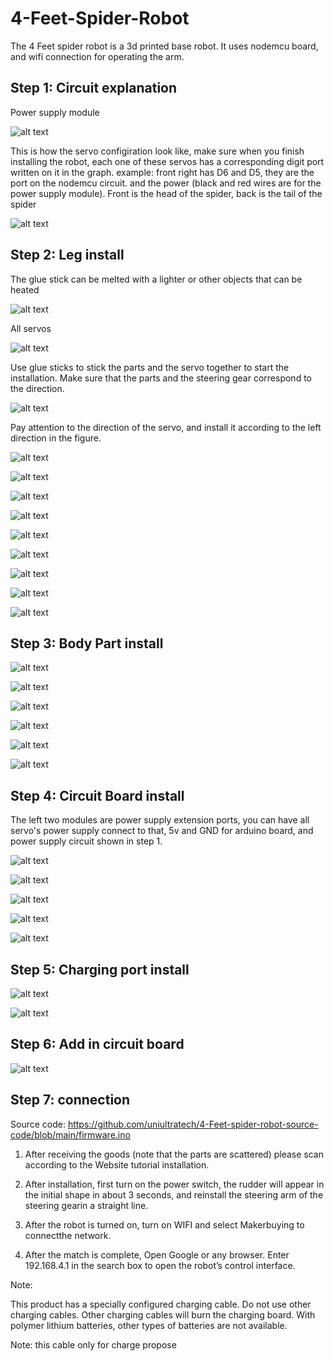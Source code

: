 # 4-Feet-Spider-Robot

The 4 Feet spider robot is a 3d printed base robot. It uses nodemcu board, and wifi connection for operating the arm. 

## Step 1: Circuit explanation
Power supply module

![alt text](https://user-images.githubusercontent.com/68445659/95686725-ab3f4000-0bb4-11eb-8d9d-e23a524b8f40.png)

This is how the servo configiration look like, make sure when you finish installing the robot, each one of these servos has a corresponding digit port written on it in the graph. example: front right has D6 and D5, they are the port on the nodemcu circuit. and the power (black and red wires are for the power supply module). 
Front is the head of the spider, back is the tail of the spider

![alt text](https://user-images.githubusercontent.com/68445659/95686788-11c45e00-0bb5-11eb-857b-d8c9a51c7b9f.png)

## Step 2: Leg install
The glue stick can be melted with a lighter or other objects that can be heated

![alt text](https://user-images.githubusercontent.com/68445659/95686869-65cf4280-0bb5-11eb-9807-bbc177ac629d.png)

All servos

![alt text](https://user-images.githubusercontent.com/68445659/95686870-67006f80-0bb5-11eb-9b30-755870542ab9.png)

Use glue sticks to stick the parts and the servo together to start the installation. Make sure that the parts and the steering gear correspond to the direction.

![alt text](https://user-images.githubusercontent.com/68445659/95686871-67990600-0bb5-11eb-8058-b79ed4a95f0b.png)

Pay attention to the direction of the servo, and install it according to the left direction in the figure. 

![alt text](https://user-images.githubusercontent.com/68445659/95686873-67990600-0bb5-11eb-8f1d-324082169bae.png)

![alt text](https://user-images.githubusercontent.com/68445659/95686874-68319c80-0bb5-11eb-97a8-e7b24964179f.png)

![alt text](https://user-images.githubusercontent.com/68445659/95686875-68319c80-0bb5-11eb-8f05-7a95c93c98c8.png)

![alt text](https://user-images.githubusercontent.com/68445659/95686876-68ca3300-0bb5-11eb-818a-5f3c9fa99f68.png)

![alt text](https://user-images.githubusercontent.com/68445659/95686877-68ca3300-0bb5-11eb-92f9-a56260163a0c.png)

![alt text](https://user-images.githubusercontent.com/68445659/95686879-6962c980-0bb5-11eb-8760-5df886866a4e.png)

![alt text](https://user-images.githubusercontent.com/68445659/95686881-6962c980-0bb5-11eb-830a-f49dfa04ffab.png)

![alt text](https://user-images.githubusercontent.com/68445659/95686882-69fb6000-0bb5-11eb-863d-efb3450b280c.png)

![alt text](https://user-images.githubusercontent.com/68445659/95686883-69fb6000-0bb5-11eb-85ed-3a955a86de01.png)

## Step 3: Body Part install

![alt text](https://user-images.githubusercontent.com/68445659/95687064-310fbb00-0bb6-11eb-9e94-1894241d76ca.png)

![alt text](https://user-images.githubusercontent.com/68445659/95687067-340aab80-0bb6-11eb-8aed-b0a4350f04dd.png)

![alt text](https://user-images.githubusercontent.com/68445659/95687068-34a34200-0bb6-11eb-96f6-d6c9888208d3.png)

![alt text](https://user-images.githubusercontent.com/68445659/95687070-353bd880-0bb6-11eb-8991-f653e1f3a45b.png)

![alt text](https://user-images.githubusercontent.com/68445659/95687071-35d46f00-0bb6-11eb-9832-caae700a836b.png)

![alt text](https://user-images.githubusercontent.com/68445659/95687072-366d0580-0bb6-11eb-9f85-dbec121f1598.png)

## Step 4: Circuit Board install
The left two modules are power supply extension ports, you can have all servo's power supply connect to that, 5v and GND for arduino board, and power supply circuit shown in step 1.

![alt text](https://user-images.githubusercontent.com/68445659/95687125-8cda4400-0bb6-11eb-98f4-74145704df04.png)

![alt text](https://user-images.githubusercontent.com/68445659/95687127-8e0b7100-0bb6-11eb-975d-3c35368f1894.png)

![alt text](https://user-images.githubusercontent.com/68445659/95687129-8ea40780-0bb6-11eb-99d9-8e660f87435e.png)

![alt text](https://user-images.githubusercontent.com/68445659/95687128-8e0b7100-0bb6-11eb-8e43-cafc397770b6.png)

![alt text](https://user-images.githubusercontent.com/68445659/95687130-8f3c9e00-0bb6-11eb-9aaa-60114e650372.png)

## Step 5: Charging port install

![alt text](https://user-images.githubusercontent.com/68445659/95687241-40dbcf00-0bb7-11eb-8156-1d9d14f2e11f.png)

![alt text](https://user-images.githubusercontent.com/68445659/95687244-446f5600-0bb7-11eb-9b12-f1cdf1117be6.png)

## Step 6: Add in circuit board

![alt text](https://user-images.githubusercontent.com/68445659/95687299-7ed8f300-0bb7-11eb-9502-4ac0ca9db60d.png)

## Step 7: connection
Source code: https://github.com/uniultratech/4-Feet-spider-robot-source-code/blob/main/firmware.ino
1. After receiving the goods (note that the parts are scattered) please scan according to the
Website tutorial installation.

2.  After installation, first turn on the power switch, the rudder will appear in the initial shape in about 3 seconds, and reinstall the steering arm of the steering gearin a straight line.

3. After the robot is turned on, turn on WIFI and select Makerbuying to connectthe network.

4. After the match is complete, Open Google or any browser. Enter 192.168.4.1 in the search box to open the robot’s control interface.

Note:

This product has a specially configured charging cable. Do not use other charging cables.
Other charging cables will burn the charging board. With polymer lithium batteries, other types of batteries are not available.

Note:
this cable only for charge propose
